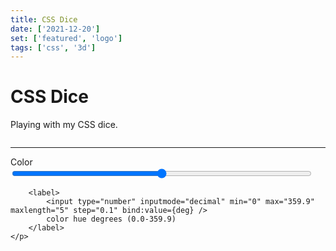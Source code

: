 ```yaml
---
title: CSS Dice
date: ['2021-12-20']
set: ['featured', 'logo']
tags: ['css', '3d']
---
```


# CSS Dice

Playing with my CSS dice.

<div class="dice-wrapper">
	<Dice bg hue={deg} />
</div>

<hr/>

<form>
	<p>
		<label>
			Color
			<input type="range" bind:value={deg} min="0" max="359.9" step="0.1">
		</label>

    	<label>
    		<input type="number" inputmode="decimal" min="0" max="359.9" maxlength="5" step="0.1" bind:value={deg} />
    		color hue degrees (0.0-359.9)
    	</label>
    </p>

</form>

<AccentHue hue={deg} />
<GradientPostStyle hue={deg} />

<script>
	import Dice from '/src/lib/css-dice/dice.svelte';
	import AccentHue from '/src/lib/AccentHue.svelte';
	import GradientPostStyle from '/src/lib/GradientPostStyle.svelte';
	import '/src/lib/app-input.css';

	let deg = 358.7;
</script>

<style>
	.dice-wrapper {
		display: grid;
		place-items: center;
		margin-block-end: var(--space, 1em);
	}

	input[type="number"] {
		width: calc(5ch + 4em);
		text-align: center;
		margin: calc(.5 * var(--spacer, 1rem)) auto;
	}

	input[type="range"] {
		width: calc(100% - 1.5rem);
	}
</style>
